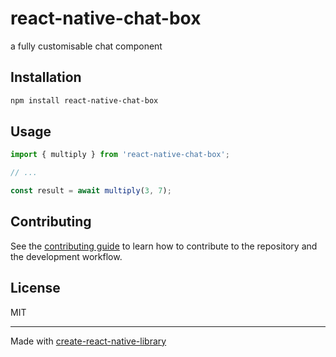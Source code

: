 # react-native-chat-box

a fully customisable chat component

## Installation

```sh
npm install react-native-chat-box
```

## Usage

```js
import { multiply } from 'react-native-chat-box';

// ...

const result = await multiply(3, 7);
```

## Contributing

See the [contributing guide](CONTRIBUTING.md) to learn how to contribute to the repository and the development workflow.

## License

MIT

---

Made with [create-react-native-library](https://github.com/callstack/react-native-builder-bob)
